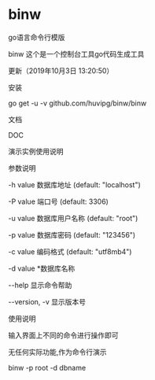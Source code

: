 # binw
go语言命令行模版

binw 这个是一个控制台工具go代码生成工具

更新（2019年10月3日 13:20:50）

安装

go get -u -v github.com/huvipg/binw/binw

文档

DOC

演示实例使用说明

参数说明

-h value       数据库地址 (default: "localhost")

-P value       端口号 (default: 3306)

-u value       数据库用户名称 (default: "root")

-p value       数据库密码 (default: "123456")

-c value       编码格式 (default: "utf8mb4")

-d value       *数据库名称

--help         显示命令帮助

--version, -v  显示版本号

使用说明

输入界面上不同的命令进行操作即可

无任何实际功能,作为命令行演示

binw  -p root -d dbname

